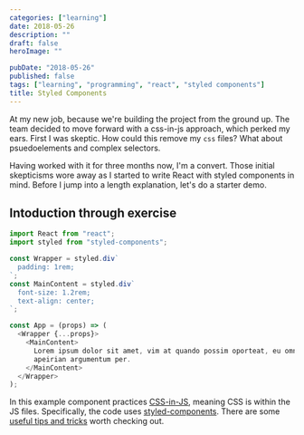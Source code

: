 ```yaml
---
categories: ["learning"]
date: 2018-05-26
description: ""
draft: false
heroImage: ""

pubDate: "2018-05-26"
published: false
tags: ["learning", "programming", "react", "styled components"]
title: Styled Components
---
```


At my new job, because we're building the project from the ground up. The team decided to move forward with a css-in-js approach, which perked my ears. First I was skeptic. How could this remove my `css` files? What about psuedoelements and complex selectors.

Having worked with it for three months now, I'm a convert. Those initial skepticisms wore away as I started to write React with styled components in mind. Before I jump into a length explanation, let's do a starter demo.

## Intoduction through exercise

```js
import React from "react";
import styled from "styled-components";

const Wrapper = styled.div`
  padding: 1rem;
`;
const MainContent = styled.div`
  font-size: 1.2rem;
  text-align: center;
`;

const App = (props) => (
  <Wrapper {...props}>
    <MainContent>
      Lorem ipsum dolor sit amet, vim at quando possim oporteat, eu omnium
      apeirian argumentum per.
    </MainContent>
  </Wrapper>
);
```

In this example component practices [CSS-in-JS](https://hackernoon.com/all-you-need-to-know-about-css-in-js-984a72d48ebc), meaning CSS is within the JS files. Specifically, the code uses [styled-components](https://www.styled-components.com/). There are some [useful tips and tricks](https://github.com/styled-components/styled-components/blob/master/docs/tips-and-tricks.md) worth checking out.
